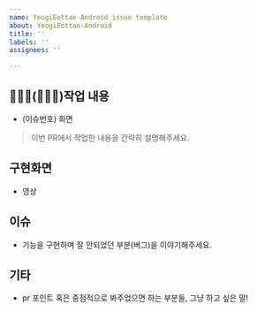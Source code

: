 ```yaml
---
name: YeogiEottae-Android issue template
about: YeogiEottae-Android
title: ''
labels: ''
assignees: ''

---
```


## 👩🏻‍💻(🧑🏻‍💻)작업 내용
- (이슈번호) 화면
> 이번 PR에서 작업한 내용을 간략히 설명해주세요.

## 구현화면
- 영상

## 이슈
- 기능을 구현하며 잘 안되었던 부분(버그)을 이야기해주세요.

## 기타
- pr 포인트 혹은 중점적으로 봐주었으면 하는 부분들, 그냥 하고 싶은 말!
